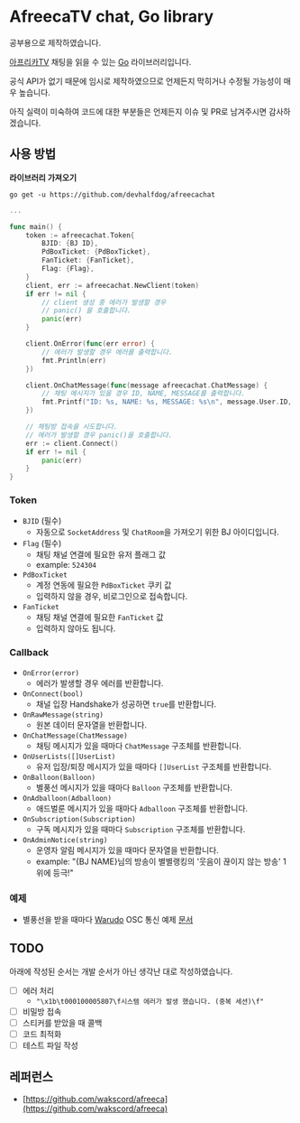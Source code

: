 # AfreecaTV chat, Go library
공부용으로 제작하였습니다.

[아프리카TV](https://afreecatv.com) 채팅을 읽을 수 있는 [Go](https://go.dev) 라이브러리입니다.

공식 API가 없기 때문에 임시로 제작하였으므로 언제든지 막히거나 수정될 가능성이 매우 높습니다.

아직 실력이 미숙하여 코드에 대한 부분들은 언제든지 이슈 및 PR로 남겨주시면 감사하겠습니다.

## 사용 방법
**라이브러리 가져오기**

`go get -u https://github.com/devhalfdog/afreecachat`

```go
...

func main() {
    token := afreecachat.Token{
        BJID: {BJ ID},
        PdBoxTicket: {PdBoxTicket},
        FanTicket: {FanTicket},
        Flag: {Flag},
    }
    client, err := afreecachat.NewClient(token)
    if err != nil {
        // client 생성 중 에러가 발생할 경우
        // panic() 을 호출합니다.
        panic(err)
    }

    client.OnError(func(err error) {
        // 에러가 발생할 경우 에러를 출력합니다.
        fmt.Println(err)
    })

    client.OnChatMessage(func(message afreecachat.ChatMessage) {
        // 채팅 메시지가 있을 경우 ID, NAME, MESSAGE를 출력합니다.
        fmt.Printf("ID: %s, NAME: %s, MESSAGE: %s\n", message.User.ID, message.User.Name, message.Message)
    })

    // 채팅방 접속을 시도합니다.
    // 에러가 발생할 경우 panic()을 호출합니다.
    err := client.Connect()
    if err != nil {
        panic(err)
    }
}
```

### Token
- `BJID` (필수)
  - 자동으로 `SocketAddress` 및 `ChatRoom`을 가져오기 위한 BJ 아이디입니다.
- `Flag` (필수)
  - 채팅 채널 연결에 필요한 유저 플래그 값
  - example: `524304`
- `PdBoxTicket`
  - 계정 연동에 필요한 `PdBoxTicket` 쿠키 값
  - 입력하지 않을 경우, 비로그인으로 접속합니다.
- `FanTicket`
  - 채팅 채널 연결에 필요한 `FanTicket` 값
  - 입력하지 않아도 됩니다.

### Callback
- `OnError(error)`
  - 에러가 발생할 경우 에러를 반환합니다.
- `OnConnect(bool)`
  - 채널 입장 Handshake가 성공하면 `true`를 반환합니다.
- `OnRawMessage(string)`
  - 원본 데이터 문자열을 반환합니다.
- `OnChatMessage(ChatMessage)`
  - 채팅 메시지가 있을 때마다 `ChatMessage` 구조체를 반환합니다.
- `OnUserLists([]UserList)`
  - 유저 입장/퇴장 메시지가 있을 때마다 `[]UserList` 구조체를 반환합니다.
- `OnBalloon(Balloon)`
  - 별풍선 메시지가 있을 때마다 `Balloon` 구조체를 반환합니다.
- `OnAdballoon(Adballoon)`
  - 애드벌룬 메시지가 있을 때마다 `Adballoon` 구조체를 반환합니다.
- `OnSubscription(Subscription)`
  - 구독 메시지가 있을 때마다 `Subscription` 구조체를 반환합니다.
- `OnAdminNotice(string)`
  - 운영자 알림 메시지가 있을 때마다 문자열을 반환합니다.
  - example: "{BJ NAME}님의 방송이 별별랭킹의 '웃음이 끊이지 않는 방송' 1위에 등극!"

### 예제
- 별풍선을 받을 때마다 [Warudo](https://warudo.app/) OSC 통신 예제 [문서](https://github.com/devhalfdog/afreeca-warudo)

## TODO
아래에 작성된 순서는 개발 순서가 아닌 생각난 대로 작성하였습니다.

- [ ] 에러 처리
  - `"\x1b\t000100005807\f시스템 에러가 발생 했습니다. (중복 세션)\f"`
- [ ] 비밀방 접속
- [ ] 스티커를 받았을 때 콜백
- [ ] 코드 최적화
- [ ] 테스트 파일 작성

## 레퍼런스
- [https://github.com/wakscord/afreeca](https://github.com/wakscord/afreeca)